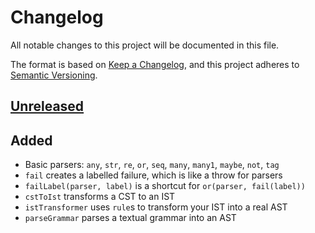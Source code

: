 # Changelog

All notable changes to this project will be documented in this file.

The format is based on [Keep a Changelog](https://keepachangelog.com/en/1.0.0/),
and this project adheres to [Semantic Versioning](https://semver.org/spec/v2.0.0.html).

## [Unreleased]

## Added

- Basic parsers: `any`, `str`, `re`, `or`, `seq`, `many`, `many1`, `maybe`,
  `not`, `tag`
- `fail` creates a labelled failure, which is like a throw for parsers
- `failLabel(parser, label)` is a shortcut for `or(parser, fail(label))`
- `cstToIst` transforms a CST to an IST
- `istTransformer` uses `rule`s to transform your IST into a real AST
- `parseGrammar` parses a textual grammar into an AST

[unreleased]: https://github.com/unleashy/vahv/compare/v0.1.0...HEAD
